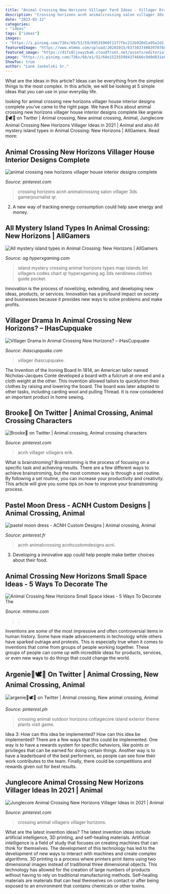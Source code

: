 ```yaml
---
title: "Animal Crossing New Horizons Villager Yard Ideas - Villager Drama In Animal Crossing New Horizons? – Ihascupquake"
description: "Crossing horizons acnh animalcrossing salon villager 3ds gamerjournalist qr"
date: "2023-02-12"
categories:
- "ideas"
tags: ["ideas"]
images:
- "https://i.pinimg.com/736x/69/53/59/69535960f11f7fbc212b920d1a95e2d2.jpg"
featuredImage: "https://www.mtmmo.com/upload/20201015/6373837400397076898664388.png"
featured_image: "https://d1fs8ljxwyzba6.cloudfront.net/assets/editorial/2020/04/mystery-island-map-guide-reddit-twitter-user-datamine.jpg"
image: "https://i.pinimg.com/736x/68/e1/52/68e152355984374666c9d0d831e856a4.jpg"
ShowToc: true
author: "Lane Jaskolski Sr."
---
```



What are the ideas in this article?
Ideas can be everything from the simplest things to the most complex. In this article, we will be looking at 5 simple ideas that you can use in your everyday life.

	

		
looking for animal crossing new horizons villager house interior designs complete you've came to the right page. We have 8 Pics about animal crossing new horizons villager house interior designs complete like argenie🌿🕊🍂 on Twitter | Animal crossing, New animal crossing, Animal, Junglecore Animal Crossing New Horizons Villager Ideas in 2021 | Animal and also All mystery island types in Animal Crossing: New Horizons | AllGamers. Read more:
		
    
## Animal Crossing New Horizons Villager House Interior Designs Complete

<img loading=lazy src="https://i.pinimg.com/736x/69/53/59/69535960f11f7fbc212b920d1a95e2d2.jpg" onerror="this.onerror=null;this.src='https://tse2.mm.bing.net/th?id=OIP.jCSmKoHxzMOMQfEKg3BRNQHaEK&amp;pid=15.1';" alt="animal crossing new horizons villager house interior designs complete">

_Source: pinterest.com_

>crossing horizons acnh animalcrossing salon villager 3ds gamerjournalist qr. 

	

2. A new way of tracking energy consumption could help save energy and money.

    
## All Mystery Island Types In Animal Crossing: New Horizons | AllGamers

<img loading=lazy src="https://d1fs8ljxwyzba6.cloudfront.net/assets/editorial/2020/04/mystery-island-map-guide-reddit-twitter-user-datamine.jpg" onerror="this.onerror=null;this.src='https://tse3.mm.bing.net/th?id=OIP.HA-lUIzir-X9cPTI4lXGoQHaL-&amp;pid=15.1';" alt="All mystery island types in Animal Crossing: New Horizons | AllGamers">

_Source: ag.hyperxgaming.com_

>island mystery crossing animal horizons types map islands list villagers codes chart qr hyperxgaming ag 3ds nerdiness clothes guide pocket. 

	

Innovation is the process of novelizing, extending, and developing new ideas, products, or services. Innovation has a profound impact on society and businesses because it provides new ways to solve problems and make profits.

    
## Villager Drama In Animal Crossing New Horizons? – IHasCupquake

<img loading=lazy src="https://cdn.shopify.com/s/files/1/0487/9437/articles/maxresdefault-_1_8f82e460-79a2-4e31-b9cb-b085c98984dc_1024x1024.jpg?v=1589240196" onerror="this.onerror=null;this.src='https://tse3.mm.bing.net/th?id=OIP.yoL0ljzv5tpZI_4uoBshZwHaHa&amp;pid=15.1';" alt="Villager Drama in Animal Crossing New Horizons? – iHasCupquake">

_Source: ihascupquake.com_

>villager ihascupquake. 

	

The Invention of the Ironing Board
In 1814, an American tailor named Nicholas-Jacques Conte developed a board with a fulcrum at one end and a cloth weight at the other. This invention allowed tailors to quicklyIron their clothes by raising and lowering the board. The board was later adapted to other tasks, including carding wool and pulling Thread. It is now considered an important product in home sewing.

    
## Brooke🍄 On Twitter | Animal Crossing, Animal Crossing Characters

<img loading=lazy src="https://i.pinimg.com/736x/3f/1f/7a/3f1f7a12e20fa3ca06ecba2e365e0525.jpg" onerror="this.onerror=null;this.src='https://tse2.mm.bing.net/th?id=OIP.RyJX8hYH7li0RRJIICqPzAHaEK&amp;pid=15.1';" alt="Brooke🍄 on Twitter | Animal crossing, Animal crossing characters">

_Source: pinterest.com_

>acnh villager villagers erik. 

	

What is brainstroming? Brainstroming is the process of focusing on a specific task and achieving results. There are a few different ways to achieve brainstroming, but the most common way is through a set routine. By following a set routine, you can increase your productivity and creativity. This article will give you some tips on how to improve your brainstroming process.

    
## Pastel Moon Dress - ACNH Custom Designs | Animal Crossing, Animal

<img loading=lazy src="https://i.pinimg.com/736x/68/e1/52/68e152355984374666c9d0d831e856a4.jpg" onerror="this.onerror=null;this.src='https://tse4.mm.bing.net/th?id=OIP.HBJNT85M42FoG5r2ETMqHAHaHQ&amp;pid=15.1';" alt="pastel moon dress - ACNH Custom Designs | Animal crossing, Animal">

_Source: pinterest.fr_

>acnh animalcrossing acnhcustomdesigns acnl. 

	

3. Developing a innovative app could help people make better choices about their food.

    
## Animal Crossing New Horizons Small Space Ideas - 5 Ways To Decorate The

<img loading=lazy src="https://www.mtmmo.com/upload/20201015/6373837400397076898664388.png" onerror="this.onerror=null;this.src='https://tse1.mm.bing.net/th?id=OIP.XYHKbDILicc6JpH7GPMUZgHaEI&amp;pid=15.1';" alt="Animal Crossing New Horizons Small Space Ideas - 5 Ways To Decorate The">

_Source: mtmmo.com_

>. 

	

Inventions are some of the most impressive and often controversial items in human history. Some have made advancements in technology while others have sparked outrage and protests. This is especially true when it comes to inventions that come from groups of people working together. These groups of people can come up with incredible ideas for products, services, or even new ways to do things that could change the world.

    
## Argenie🌿🕊🍂 On Twitter | Animal Crossing, New Animal Crossing, Animal

<img loading=lazy src="https://i.pinimg.com/736x/ae/ce/02/aece029e0827beead77252c0eb464efe.jpg" onerror="this.onerror=null;this.src='https://tse1.mm.bing.net/th?id=OIP.Z3VBpXHPhiou2yvyspOuyAHaEK&amp;pid=15.1';" alt="argenie🌿🕊🍂 on Twitter | Animal crossing, New animal crossing, Animal">

_Source: pinterest.ph_

>crossing animal outdoor horizons cottagecore island exterior theme plants visit game. 

	

Idea 3: How can this idea be implemented?
How can this idea be implemented? 
There are a few ways that this could be implemented. One way is to have a rewards system for specific behaviors, like points or privileges that can be earned for doing certain things. Another way is to have a leaderboard of the best performers, so people can see how their work contributes to the team. Finally, there could be competitions and rewards given out for best results.

    
## Junglecore Animal Crossing New Horizons Villager Ideas In 2021 | Animal

<img loading=lazy src="https://i.pinimg.com/736x/24/97/57/249757d9c476a4d22849ad2f154b4c24.jpg" onerror="this.onerror=null;this.src='https://tse4.mm.bing.net/th?id=OIP.CGZ0IMF9KW9g4fal5n--NQHaEK&amp;pid=15.1';" alt="Junglecore Animal Crossing New Horizons Villager Ideas in 2021 | Animal">

_Source: pinterest.com_

>crossing animal villagers villager horizons. 

	

What are the latest invention ideas?
The latest invention ideas include artificial intelligence, 3D printing, and self-healing materials. Artificial intelligence is a field of study that focuses on creating machines that can think for themselves. The development of this technology has led to the development of new ways to interact with machines and create complex algorithms. 3D printing is a process where printers print items using two dimensional images instead of traditional three dimensional objects. This technology has allowed for the creation of large numbers of products without having to rely on traditional manufacturing methods. Self-healing materials are materials that can heal themselves on contact or after being exposed to an environment that contains chemicals or other toxins.

